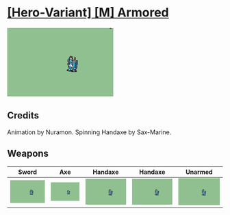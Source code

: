 # [\[Hero-Variant\] \[M\] Armored](./)

<img src="./1.%20Sword/Sword_000.png" alt="[Hero-Variant] [M] Armored standing" />

## Credits

Animation by Nuramon.
Spinning Handaxe by Sax-Marine.

## Weapons


|Sword |Axe |Handaxe |Handaxe |Unarmed |
|  :---: | :---: | :---: | :---: | :---: |
| <img alt="Sword animation" src="./1.%20Sword/Sword.gif" /> | <img alt="Axe animation" src="./3.%20Axe/Axe.gif" /> | <img alt="Handaxe animation" src="./4.%20Handaxe/Handaxe.gif" /> | <img alt="Handaxe animation" src="./4.%20Handaxe%20(Spin)/Handaxe.gif" /> | <img alt="Unarmed animation" src="./8.%20Unarmed/Unarmed.gif" /> |
